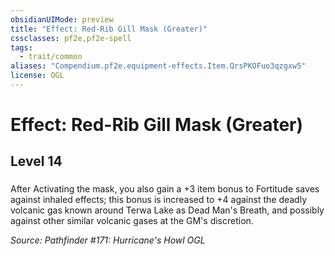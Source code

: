 ```yaml
---
obsidianUIMode: preview
title: "Effect: Red-Rib Gill Mask (Greater)"
cssclasses: pf2e,pf2e-spell
tags:
  - trait/common
aliases: "Compendium.pf2e.equipment-effects.Item.QrsPKOFuo3qzgxw5"
license: OGL
---
```

# Effect: Red-Rib Gill Mask (Greater)
## Level 14
### 






After Activating the mask, you also gain a +3 item bonus to Fortitude saves against inhaled effects; this bonus is increased to +4 against the deadly volcanic gas known around Terwa Lake as Dead Man's Breath, and possibly against other similar volcanic gases at the GM's discretion.

*Source: Pathfinder #171: Hurricane's Howl*
*OGL*